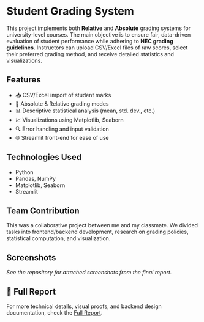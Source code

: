 # Student Grading System

This project implements both **Relative** and **Absolute** grading systems for university-level courses. The main objective is to ensure fair, data-driven evaluation of student performance while adhering to **HEC grading guidelines**. Instructors can upload CSV/Excel files of raw scores, select their preferred grading method, and receive detailed statistics and visualizations.

## Features

* 📥 CSV/Excel import of student marks  
* 🎯 Absolute & Relative grading modes  
* 📊 Descriptive statistical analysis (mean, std. dev., etc.)  
* 📈 Visualizations using Matplotlib, Seaborn  
* 🔍 Error handling and input validation  
* 🌐 Streamlit front-end for ease of use

## Technologies Used

* Python  
* Pandas, NumPy  
* Matplotlib, Seaborn  
* Streamlit

## Team Contribution

This was a collaborative project between me and my classmate. We divided tasks into frontend/backend development, research on grading policies, statistical computation, and visualization.

## Screenshots

*See the repository for attached screenshots from the final report.*

## 📄 Full Report

For more technical details, visual proofs, and backend design documentation,  check the [Full Report](./report.pdf).
